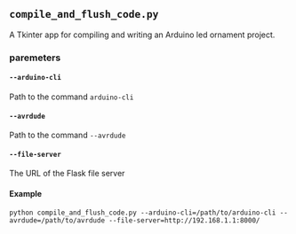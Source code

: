 ## `compile_and_flush_code.py`
A Tkinter app for compiling and writing an Arduino led ornament project.

### paremeters
#### `--arduino-cli`
Path to the command `arduino-cli`
#### `--avrdude`
Path to the command `--avrdude`
#### `--file-server`
The URL of the Flask file server
#### Example
```
python compile_and_flush_code.py --arduino-cli=/path/to/arduino-cli --avrdude=/path/to/avrdude --file-server=http://192.168.1.1:8000/
```
